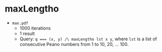 # maxLengtho

* `max.pdf`
  * 1000 iterations
  * 1 result
  * Query: `q === (x, y) /\ maxLengtho lst x y`, where `lst` is a list of consecutive Peano numbers from 1 to 10, 20, ... 100.